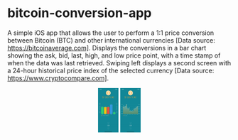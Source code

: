 # bitcoin-conversion-app

A simple iOS app that allows the user to perform a 1:1 price conversion between Bitcoin (BTC) and other international currencies [Data source: https://bitcoinaverage.com]. Displays the conversions in a bar chart showing the ask, bid, last, high, and low price point, with a time stamp of when the data was last retrieved. Swiping left displays a second screen with a 24-hour historical price index of the selected currency [Data source: https://www.cryptocompare.com].

<p align="center">
<img src="Screenshots/bar_graph.png" style="max-height: 100px; width: auto;">
<img src="Screenshots/line_graph.png" style="max-height: 100px; width: auto;">
</p>
